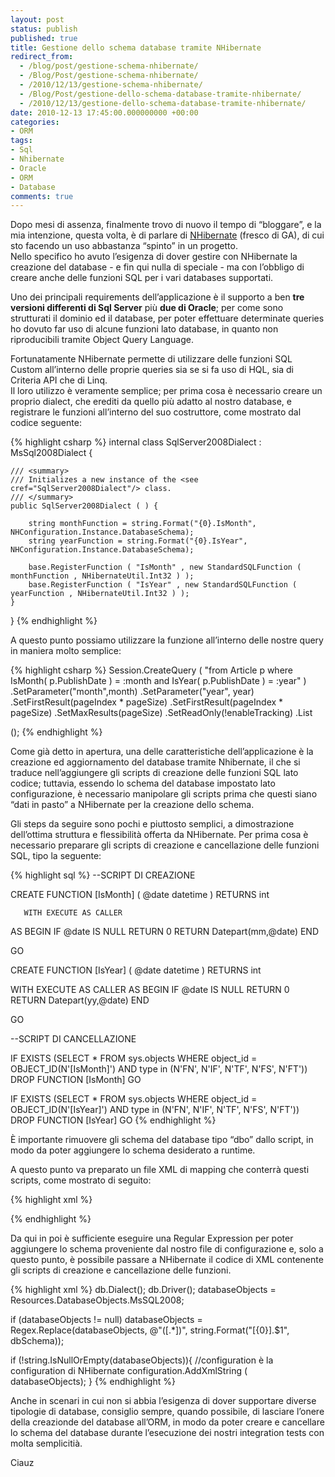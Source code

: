 ```yaml
---
layout: post
status: publish
published: true
title: Gestione dello schema database tramite NHibernate
redirect_from: 
  - /blog/post/gestione-schema-nhibernate/
  - /Blog/Post/gestione-schema-nhibernate/
  - /2010/12/13/gestione-schema-nhibernate/
  - /Blog/Post/gestione-dello-schema-database-tramite-nhibernate/
  - /2010/12/13/gestione-dello-schema-database-tramite-nhibernate/
date: 2010-12-13 17:45:00.000000000 +00:00
categories:
- ORM
tags:
- Sql
- Nhibernate
- Oracle
- ORM
- Database
comments: true
---
```

<p>Dopo mesi di assenza, finalmente trovo di nuovo il tempo di “bloggare”, e la mia intenzione, questa volta, è di parlare di <a title="Posts su NHibernate" href="http://www.tostring.it/categories/archive/nhibernate/">NHibernate</a> (fresco di GA), di cui sto facendo un uso abbastanza “spinto” in un progetto.     <br />Nello specifico ho avuto l’esigenza di dover gestire con NHibernate la creazione del database - e fin qui nulla di speciale - ma con l’obbligo di creare anche delle funzioni SQL per i vari databases supportati.</p>  <p>Uno dei principali requirements dell’applicazione è il supporto a ben <strong>tre versioni differenti di Sql Server</strong> più <strong>due di Oracle</strong>; per come sono strutturati il dominio ed il database, per poter effettuare determinate queries ho dovuto far uso di alcune funzioni lato database, in quanto non riproducibili tramite Object Query Language.</p>  <p>Fortunatamente NHibernate permette di utilizzare delle funzioni SQL Custom all’interno delle proprie queries sia se si fa uso di HQL, sia di Criteria API che di Linq.    <br />Il loro utilizzo è veramente semplice; per prima cosa è necessario creare un proprio dialect, che erediti da quello più adatto al nostro database, e registrare le funzioni all’interno del suo costruttore, come mostrato dal codice seguente:</p>  {% highlight csharp %}
internal class SqlServer2008Dialect : MsSql2008Dialect {
    
    /// <summary>
    /// Initializes a new instance of the <see cref="SqlServer2008Dialect"/> class.
    /// </summary>
    public SqlServer2008Dialect ( ) {

        string monthFunction = string.Format("{0}.IsMonth", NHConfiguration.Instance.DatabaseSchema);
        string yearFunction = string.Format("{0}.IsYear", NHConfiguration.Instance.DatabaseSchema);

        base.RegisterFunction ( "IsMonth" , new StandardSQLFunction ( monthFunction , NHibernateUtil.Int32 ) );
        base.RegisterFunction ( "IsYear" , new StandardSQLFunction ( yearFunction , NHibernateUtil.Int32 ) );
    }
}
{% endhighlight %}
<p>A questo punto possiamo utilizzare la funzione all’interno delle nostre query in maniera molto semplice:</p>

{% highlight csharp %}
Session.CreateQuery ( "from Article p where IsMonth( p.PublishDate ) = :month and IsYear( p.PublishDate ) = :year" )
    .SetParameter("month",month)
    .SetParameter("year", year)
    .SetFirstResult(pageIndex * pageSize)
    .SetFirstResult(pageIndex * pageSize)
    .SetMaxResults(pageSize)
    .SetReadOnly(!enableTracking)
    .List<Article>();
{% endhighlight %}
<p>Come già detto in apertura, una delle caratteristiche dell’applicazione è la creazione ed aggiornamento del database tramite Nhibernate, il che si traduce nell’aggiungere gli scripts di creazione delle funzioni SQL lato codice; tuttavia, essendo lo schema del database impostato lato configurazione, è necessario manipolare gli scripts prima che questi siano “dati in pasto” a NHibernate per la creazione dello schema.</p>

<p>Gli steps da seguire sono pochi e piuttosto semplici, a dimostrazione dell’ottima struttura e flessibilità offerta da NHibernate. Per prima cosa è necessario preparare gli scripts di creazione e cancellazione delle funzioni SQL, tipo la seguente:</p>

{% highlight sql %}
--SCRIPT DI CREAZIONE

CREATE FUNCTION [IsMonth]
       (
@date datetime
       )
       RETURNS int

       WITH EXECUTE AS CALLER
AS
BEGIN
  IF @date IS NULL RETURN 0
    RETURN Datepart(mm,@date)
END

GO

CREATE FUNCTION [IsYear]
(
  @date datetime
)
RETURNS int

WITH EXECUTE AS CALLER
  AS
  BEGIN
    IF @date IS NULL RETURN 0
      RETURN Datepart(yy,@date)
  END

GO

--SCRIPT DI CANCELLAZIONE

IF  EXISTS (SELECT * FROM sys.objects WHERE object_id = OBJECT_ID(N'[IsMonth]') AND type in (N'FN', N'IF', N'TF', N'FS', N'FT'))
    DROP FUNCTION [IsMonth]
GO

IF  EXISTS (SELECT * FROM sys.objects WHERE object_id = OBJECT_ID(N'[IsYear]') AND type in (N'FN', N'IF', N'TF', N'FS', N'FT'))
    DROP FUNCTION [IsYear]
GO
{% endhighlight %}
<p>È importante rimuovere gli schema del database tipo “dbo” dallo script, in modo da poter aggiungere lo schema desiderato a runtime.</p>

<p>A questo punto va preparato un file XML di mapping che conterrà questi scripts, come mostrato di seguito:</p>

{% highlight xml %}
<?xml version="1.0" encoding="utf-8" ?>
<hibernate-mapping xmlns="urn:nhibernate-mapping-2.2">
    <database-object>
        <create>
      <!-- Inserire qui gli script di creazione -->
        </create>
        <drop>
      <!-- Inserire qui gli script di cancellazione -->
        </drop>
    </database-object>
</hibernate-mapping>
{% endhighlight %}
<p>Da qui in poi è sufficiente eseguire una Regular Expression per poter aggiungere lo schema proveniente dal nostro file di configurazione e, solo a questo punto, è possibile passare a NHibernate il codice di XML contenente gli scripts di creazione e cancellazione delle funzioni.</p>

{% highlight xml %}
db.Dialect<SqlServer2008Dialect>();
db.Driver<SqlClientDriver>();
databaseObjects = Resources.DatabaseObjects.MsSQL2008;

if (databaseObjects != null)
    databaseObjects = Regex.Replace(databaseObjects, @"(\[.*\])", string.Format("[{0}].$1", dbSchema));

if (!string.IsNullOrEmpty(databaseObjects)){
    //configuration è la configuration di NHibernate
    configuration.AddXmlString ( databaseObjects);
}
{% endhighlight %}
<p>Anche in scenari in cui non si abbia l’esigenza di dover supportare diverse tipologie di database, consiglio sempre, quando possibile, di lasciare l’onere della creazionde del database all’ORM, in modo da poter creare e cancellare lo schema del database durante l’esecuzione dei nostri integration tests con molta semplicitià.</p>

<p>Ciauz </p>
